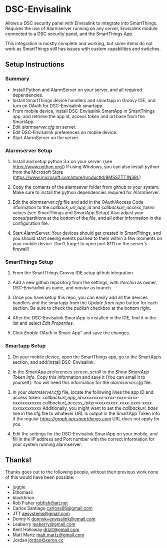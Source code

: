 # DSC-Envisalink

Allows a DSC security panel with Envisalink to integrate into SmartThings. Requires the use of Alarmserver running on any server, Envisalink module connected to a DSC security panel, and the SmartThings App.

This integration is mostly complete and working, but some items do not work as SmartThings still has issues with custom capabilities and switches.

## Setup Instructions

### Summary

* Install Python and AlarmServer on your server, and all required dependencies.
* Install SmartThings device handlers and smartapp in Groovy IDE, and turn on OAuth for DSC-Envisalink smartapp.
* From mobile device, install DSC-Envisalink SmartApp in SmartThings app, and retrieve the app id, access token and url base from the SmartApp.
* Edit _alarmserver.cfg_ on server.
* Edit DSC-Envisalink preferences on mobile device.
* Start AlarmServer on the server.

### Alarmserver Setup

1. Install and setup python 3.x on your server. (see https://www.python.org/)
   If using Windows, you can also install python from the Microsoft Store (https://www.microsoft.com/store/productId/9MSSZTT1N39L)

2. Copy the contents of the alarmsever folder from github to your system. Make sure to install the python dependencies required for AlarmServer.

3. Edit the _alarmserver.cfg_ file and add in the OAuth/Access Code information to the _callback_url_app_id_ and _callbackurl_access_token_ values (see SmartThings and SmartApp Setup)
   Also adjust your zones/partitions at the bottom of the file, and all other information in the configuration file.

4. Start AlarmServer. Your devices should get created in SmartThings, and you should start seeing events pushed to them within a few moments on your mobile device.
   Don't forget to open port 8111 on the server's firewall!

### SmartThings Setup

1. From the SmartThings Grovvy IDE setup github integration.

2. Add a new github repository from the settings, with _rtorchia_ as owner, _DSC-Envisalink_ as name, and _master_ as branch.

3. Once you have setup this repo, you can easily add all the devices handlers and the smartapp from the _Update from repo_ button for each section. Be sure to check the _publish_ checkbox at the bottom right.

4. After the DSC-Envisalink SmartApp is installed in the IDE, find it in the list and select _Edit Properties_.

5. Click _Enable OAuth_ in Smart App" and save the changes.

### Smartapp Setup

1. On your mobile device, open the SmartThings app, go to the SmartApps section, and add/install DSC-Envisalink.

2. In the SmartApp preferences screen, scroll to the _Show SmartApp Token Info_. Copy this information and save it (You can email it to yourself). You will need this information for the _alarmserver.cfg_ file.

3. In your _alarmserver.cfg_ file, locate the following lines the app ID and access token:
   _callbackurl_app_id=xxxxxxxx-xxxx-xxxx-xxxx-xxxxxxxxxxxx_
   _callbackurl_access_token=xxxxxxxx-xxxx-xxxx-xxxx-xxxxxxxxxxxx_
   Additionally, you might want to set the _callbackurl_base_ line in the cfg file to whatever URL is output in the SmartApp Token info if the regular _https://graph.api.smartthings.com_ URL does not apply for you.

4. Edit the settings for the DSC-Envisalink SmartApp on your mobile, and fill in the IP address and Port number with the correct information for your system running alarmserver.

## Thanks!

Thanks goes out to the following people, without their previous work none of this would have been possible:
* juggie
* Ethomasii
* blacktirion
* Rob Fisher <robfish@att.net>
* Carlos Santiago <carloss66@gmail.com>
* JTT <aesystems@gmail.com>
* Donny K <donnyk+envisalink@gmail.com>
* Leaberry <leaberry@gmail.com>
* Kent Holloway <drizit@gmail.com>
* Matt Martz <matt.martz@gmail.com>
* Jordan <jordan@xeron.cc>
